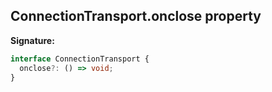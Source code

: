 ## ConnectionTransport.onclose property

**Signature:**

```typescript
interface ConnectionTransport {
  onclose?: () => void;
}
```
